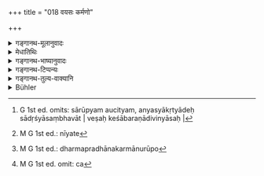 +++
title = "018 वयसः कर्मणो"

+++

<details><summary>गङ्गानथ-मूलानुवादः</summary>

He should wander about in this world, keeping his dress, speech and thoughts in conformity with his age, occupation, wealth, learning and family.—(18)
</details>

<details><summary>मेधातिथिः</summary>

**वयस** इति सारूप्यापेक्षा षष्ठी । **वेषवाक्बुद्धी**ति समाहारे द्वन्द्वः । **सारूप्यम्** इति स्वार्थे ष्यञ् । तेनायम् अर्थो भवति- वयाद्युचिता वेषादयः कर्तव्याः । **सारूप्यम्** औचित्यम्, अन्यस्याकृत्यादेः सादृश्यासंभवात् । **वेषः** केशाबरणादिविन्यासः[^५६] । तत्र प्रथमे वयसि शिखण्डकः, यौवने कौन्तलादिधारणम्, वार्धके जटामुण्डनादि । वयोनुरूपा **वाक्** । एवं **बुद्धिस्** त्रिवर्गानुष्ठानधारणं प्रथमम्, जीर्यतः[^५७] केवलं धर्मप्रधानम् । कर्मानुरूपो[^५८] वेषः अर्थानुरूपतश् च[^५९] । तेन हि भवितव्यं कुलानुरूपेण दशनरागधम्मिल्लादि उद्धतम् अपि नौद्धत्यम् आवहति । तद् उक्तम् "अस्य लोकव्यवहारो विषयः" इति । एतद् उक्तं भवति । नायं विध्यर्थः, अपरैर् निश्चितार्थत्वात् । लोकव्यवहारमूलस् त्व् अयम् अनुवादः- एवं वर्तमानो लोकवृत्तानुवर्ती भवति, न लोकद्वेष्यताम् इति ॥ ४.१८ ॥


[^५९]:
     M G 1st ed. omit: ca


[^५८]:
     M G 1st ed.: dharmapradhānakarmānurūpo


[^५७]:
     M G 1st ed.: nīyate


[^५६]:
     G 1st ed. omits: sārūpyam aucityam, anyasyākṛtyādeḥ sādṛśyāsaṃbhavāt | veṣaḥ keśābaraṇādivinyāsaḥ |
</details>

<details><summary>गङ्गानथ-भाष्यानुवादः</summary>

‘*Vayasaḥ*,’ ‘*with age*,’— the genitive ending denotes relationship to^(‘)conformity.’

‘*Veṣavāgbuddhi*.’—this is a copulative compound.

‘*Sārūpyam*.’—the affix ‘*ṣyan*’ has the reflexive force.

Thus the meaning comes to be as follows:—

Dress and the rest should be kept in due conformity with age and other things.

‘*Sārūpya*,’ means here *conformity*, *compatibility*; any other kind of ‘*Sārūpya*,’ ‘similarity,’—such as that of figure and the like—being impossible in this case.

‘*Dress’ stands* for the disposition of the hair, of ornaments, and so forth. Fop instance, during boy-hood, hair is to be worn in tufts; during youth, it shall be worn in curls and such other shapes; while in old age it shall be either worn clotted, or shall be clean shaven.

‘*Speech*’ also should be in conformity with age. Similarly, ‘*thoughts*’ also; that is, during early life the man should think of the triad (of wealth, pleasure and religious merit); but as he grows old, his thoughts should rest mainly on Religious Merit.

Dress should also be in conformity with one’s occupation, as also with one’s wealth; it should be in conformity with one’s family also. So that such things as painting of the teeth and dressing of the hair, etc., even though otherwise flagrant, cease to be so when they are in keeping with one’s occupation etc.

It has been said that the present verse deals with ordinary worldly activity. That is to say, it does not lay down an Injunction;—the injunctive portion of it having been already got out from other sources. All that the verse does is to describe the ordinary usage of the world; the sense being that if one behaves in accordance with this, one follows the ways of the world, and hence does not become unpopular among men.—(18)
</details>

<details><summary>गङ्गानथ-टिप्पन्यः</summary>

This verse is quoted in *Vīramitrodaya* (Paribhāṣā, p. 36);—and in
*Saṃskāramayūkha* (p. 71).
</details>

<details><summary>गङ्गानथ-तुल्य-वाक्यानि</summary>

*Viṣṇu* (1.5-6).—‘He shall dress in accordance with his age;—also in
conformity with his learning, his family, his circumstances and his country.’

*Yājñavalkya* (1.123).—‘He shall behave in a straightforward and sincere
manner, in conformity with his age, intelligence, wealth, speech, dress, learning, family and duties.’
</details>

<details><summary>Bühler</summary>

018	Let him walk here (on earth), bringing his dress, speech, and thoughts to a conformity with his age, his occupation, his wealth, his sacred learning, and his race.
</details>
